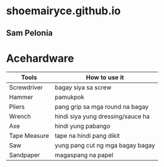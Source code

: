# shoemairyce.github.io
## Sam Pelonia

# **Acehardware**

| Tools| How to use it |
| ----------- | ----------- |
| Screwdriver | bagay siya sa screw |
| Hammer | pamukpok |
| Pliers | pang grip sa mga round na bagay |
| Wrench | hindi siya yung dressing/sauce ha |
| Axe | hindi yung pabango |
| Tape Measure | tape na hindi pang dikit |
| Saw | yung pang cut ng mga bagay bagay |
| Sandpaper | magaspang na papel |
